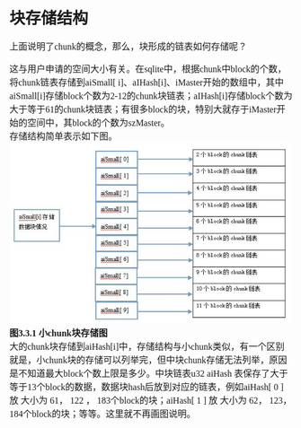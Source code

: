 # 块存储结构
<font face="微软雅黑" size="3px">

上面说明了chunk的概念，那么，块形成的链表如何存储呢？

这与用户申请的空间大小有关。在sqlite中，根据chunk中block的个数，将chunk链表存储到aiSmall[ i]、aIHash[i]、iMaster开始的数组中，其中aiSmall[i]存储block个数为2-12的chunk块链表；aIHash[i]存储block个数为大于等于61的chunk块链表；有很多block的块，特别大就存于iMaster开始的空间中，其block的个数为szMaster。  
存储结构简单表示如下图。  
<img src="\part3\4.JPG">
**图3.3.1 小chunk块存储图**  
大的chunk块存储到aiHash[i]中，存储结构与小chunk类似，有一个区别就是，小chunk块的存储可以列举完，但中块chunk存储无法列举，原因是不知道最大block个数上限是多少。中块链表u32 aiHash 表保存了大于等于13个block的数据，数据块hash后放到对应的链表，例如aiHash[ 0 ] 放 大小为 61， 122 ， 183个block的块；aiHash[ 1 ] 放 大小为 62， 123，184个block的块；等等。这里就不再画图说明。
